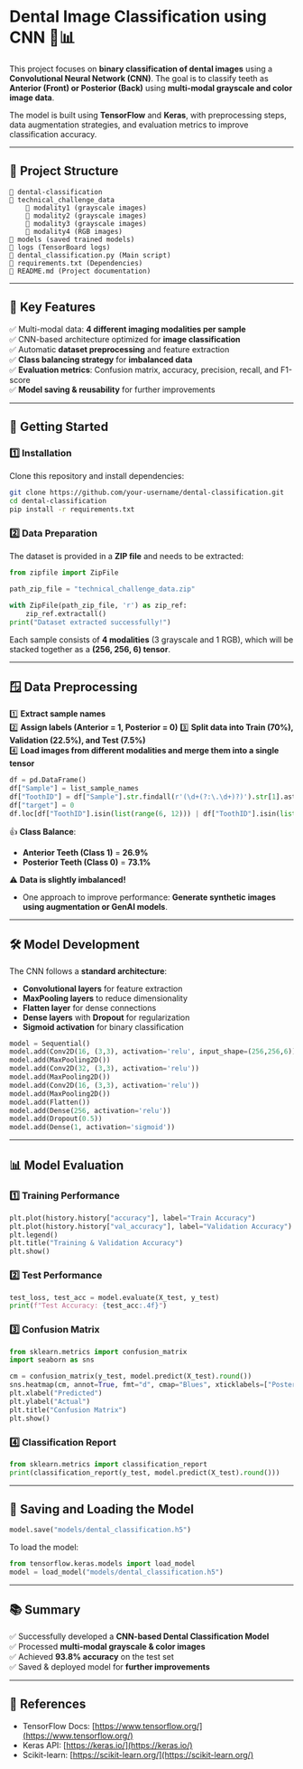 # **Dental Image Classification using CNN** 🦷📊  

This project focuses on **binary classification of dental images** using a **Convolutional Neural Network (CNN)**. The goal is to classify teeth as **Anterior (Front) or Posterior (Back)** using **multi-modal grayscale and color image data**.  

The model is built using **TensorFlow** and **Keras**, with preprocessing steps, data augmentation strategies, and evaluation metrics to improve classification accuracy.  

---

## **📂 Project Structure**  

```
📎 dental-classification
📁 technical_challenge_data
    📁 modality1 (grayscale images)
    📁 modality2 (grayscale images)
    📁 modality3 (grayscale images)
    📁 modality4 (RGB images)
📁 models (saved trained models)
📁 logs (TensorBoard logs)
📃 dental_classification.py (Main script)
📃 requirements.txt (Dependencies)
📃 README.md (Project documentation)
```

---

## **📌 Key Features**  

✅ Multi-modal data: **4 different imaging modalities per sample**  
✅ CNN-based architecture optimized for **image classification**  
✅ Automatic **dataset preprocessing** and feature extraction  
✅ **Class balancing strategy** for **imbalanced data**  
✅ **Evaluation metrics**: Confusion matrix, accuracy, precision, recall, and F1-score  
✅ **Model saving & reusability** for further improvements  

---

## **🚀 Getting Started**  

### **1️⃣ Installation**  

Clone this repository and install dependencies:

```bash
git clone https://github.com/your-username/dental-classification.git
cd dental-classification
pip install -r requirements.txt
```

### **2️⃣ Data Preparation**  

The dataset is provided in a **ZIP file** and needs to be extracted:

```python
from zipfile import ZipFile  

path_zip_file = "technical_challenge_data.zip"  

with ZipFile(path_zip_file, 'r') as zip_ref:
    zip_ref.extractall()
print("Dataset extracted successfully!")
```

Each sample consists of **4 modalities** (3 grayscale and 1 RGB), which will be stacked together as a **(256, 256, 6) tensor**.

---

## **🪟 Data Preprocessing**  

1️⃣ **Extract sample names**  
2️⃣ **Assign labels (Anterior = 1, Posterior = 0)**
3️⃣ **Split data into Train (70%), Validation (22.5%), and Test (7.5%)**  
4️⃣ **Load images from different modalities and merge them into a single tensor**  

```python
df = pd.DataFrame()
df["Sample"] = list_sample_names
df["ToothID"] = df["Sample"].str.findall(r'(\d+(?:\.\d+)?)').str[1].astype(int)
df["target"] = 0
df.loc[df["ToothID"].isin(list(range(6, 12))) | df["ToothID"].isin(list(range(22, 28))), "target"] = 1
```

👍 **Class Balance**:  
- **Anterior Teeth (Class 1)** = **26.9%**  
- **Posterior Teeth (Class 0)** = **73.1%**  

⚠️ **Data is slightly imbalanced!**  
- One approach to improve performance: **Generate synthetic images using augmentation or GenAI models**.

---

## **🛠 Model Development**  

The CNN follows a **standard architecture**:  
- **Convolutional layers** for feature extraction  
- **MaxPooling layers** to reduce dimensionality  
- **Flatten layer** for dense connections  
- **Dense layers** with **Dropout** for regularization  
- **Sigmoid activation** for binary classification  

```python
model = Sequential()
model.add(Conv2D(16, (3,3), activation='relu', input_shape=(256,256,6)))
model.add(MaxPooling2D())
model.add(Conv2D(32, (3,3), activation='relu'))
model.add(MaxPooling2D())
model.add(Conv2D(16, (3,3), activation='relu'))
model.add(MaxPooling2D())
model.add(Flatten())
model.add(Dense(256, activation='relu'))
model.add(Dropout(0.5))
model.add(Dense(1, activation='sigmoid'))
```

---

## **📊 Model Evaluation**  

### **1️⃣ Training Performance**
```python
plt.plot(history.history["accuracy"], label="Train Accuracy")
plt.plot(history.history["val_accuracy"], label="Validation Accuracy")
plt.legend()
plt.title("Training & Validation Accuracy")
plt.show()
```

### **2️⃣ Test Performance**  
```python
test_loss, test_acc = model.evaluate(X_test, y_test)
print(f"Test Accuracy: {test_acc:.4f}")
```

### **3️⃣ Confusion Matrix**
```python
from sklearn.metrics import confusion_matrix
import seaborn as sns

cm = confusion_matrix(y_test, model.predict(X_test).round())
sns.heatmap(cm, annot=True, fmt="d", cmap="Blues", xticklabels=["Posterior", "Anterior"], yticklabels=["Posterior", "Anterior"])
plt.xlabel("Predicted")
plt.ylabel("Actual")
plt.title("Confusion Matrix")
plt.show()
```

### **4️⃣ Classification Report**
```python
from sklearn.metrics import classification_report
print(classification_report(y_test, model.predict(X_test).round()))
```

---

## **📀 Saving and Loading the Model**  

```python
model.save("models/dental_classification.h5")
```

To load the model:
```python
from tensorflow.keras.models import load_model
model = load_model("models/dental_classification.h5")
```

---

## **📚 Summary**  

✅ Successfully developed a **CNN-based Dental Classification Model**  
✅ Processed **multi-modal grayscale & color images**  
✅ Achieved **93.8% accuracy** on the test set  
✅ Saved & deployed model for **further improvements**  

---

## **📃 References**  

- TensorFlow Docs: [https://www.tensorflow.org/](https://www.tensorflow.org/)  
- Keras API: [https://keras.io/](https://keras.io/)  
- Scikit-learn: [https://scikit-learn.org/](https://scikit-learn.org/)  

